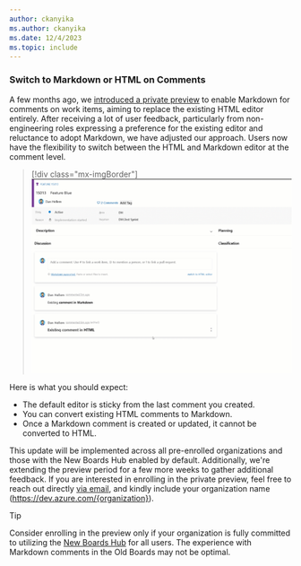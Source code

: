 ```yaml
---
author: ckanyika
ms.author: ckanyika
ms.date: 12/4/2023
ms.topic: include
---
```


### Switch to Markdown or HTML on Comments

A few months ago, we [introduced a private preview](/azure/devops/release-notes/2023/sprint-222-update#azure-boards-1) to enable Markdown for comments on work items, aiming to replace the existing HTML editor entirely. After receiving a lot of user feedback, particularly from non-engineering roles expressing a preference for the existing editor and reluctance to adopt Markdown, we have adjusted our approach. Users now have the flexibility to switch between the HTML and Markdown editor at the comment level.


> [!div class="mx-imgBorder"]
> ![Gif to demo switch between the HTML and markdown editor.](../../media/231-boards-01.gif "gif to demo work switch between the html and Markdown editor")

Here is what you should expect:

* The default editor is sticky from the last comment you created.
* You can convert existing HTML comments to Markdown.
* Once a Markdown comment is created or updated, it cannot be converted to HTML.

This update will be implemented across all pre-enrolled organizations and those with the New Boards Hub enabled by default. Additionally, we're extending the preview period for a few more weeks to gather additional feedback. If you are interested in enrolling in the private preview, feel free to reach out directly [via email](mailto:dahellem@microsoft.com), and kindly include your organization name (https://dev.azure.com/{organization}).

> [!TIP]
> Consider enrolling in the preview only if your organization is fully committed to utilizing the [New Boards Hub](/azure/devops/release-notes/2022/sprint-202-update) for all users. The experience with Markdown comments in the Old Boards may not be optimal.
